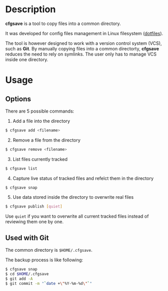 # Description

**cfgsave** is a tool to copy files into a common directory.

It was developed for config files management in Linux filesystem ([dotfiles](https://wiki.archlinux.org/title/Dotfiles)).

The tool is however designed to work with a version control system (VCS), such as **Git**. By manually copying files into a common directorty, **cfgsave** reduces the need to rely on symlinks. The user only has to manage VCS inside one directory.

# Usage

## Options
There are 5 possible commands:
1. Add a file into the directory
```sh
$ cfgsave add <filename>
```
2. Remove a file from the directory
```sh
$ cfgsave remove <filename>
```
3. List files currently tracked
```sh
$ cfgsave list
```
4. Capture live status of tracked files and refelct them in the directory
```sh
$ cfgsave snap
```
5. Use data stored inside the directory to overwrite real files
```sh
$ cfgsave publish [quiet]
```
Use `quiet` if you want to overwrite all current tracked files instead of reviewing them one by one.

## Used with Git

The common directory is `$HOME/.cfgsave`. 

The backup process is like following:

```sh
$ cfgsave snap
$ cd $HOME/.cfgsave
$ git add -A
$ git commit -m "`date +\"%Y-%m-%d\"`"
```
